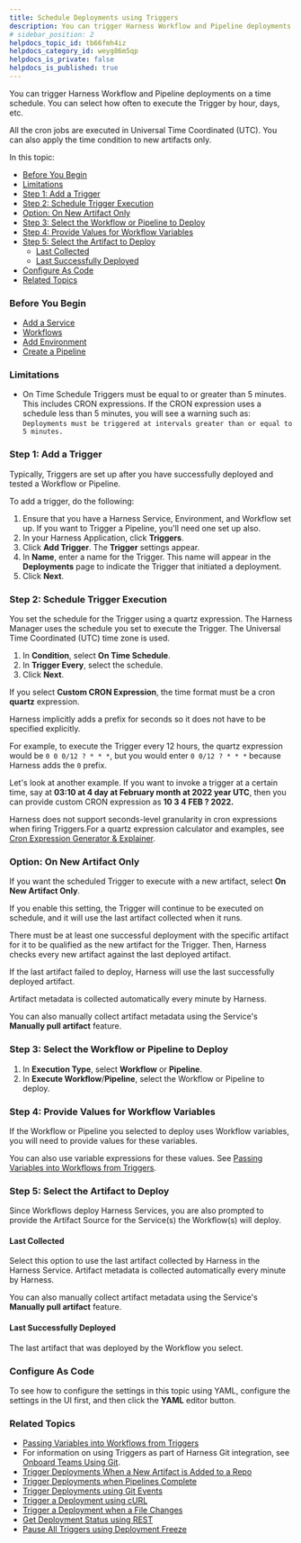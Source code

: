 ```yaml
---
title: Schedule Deployments using Triggers
description: You can trigger Harness Workflow and Pipeline deployments on a time schedule. You can select how often to execute the Trigger by hour, days, etc. All the cron jobs are executed in Universal Time Coor…
# sidebar_position: 2
helpdocs_topic_id: tb66fmh4iz
helpdocs_category_id: weyg86m5qp
helpdocs_is_private: false
helpdocs_is_published: true
---
```


You can trigger Harness Workflow and Pipeline deployments on a time schedule. You can select how often to execute the Trigger by hour, days, etc.

All the cron jobs are executed in Universal Time Coordinated (UTC). You can also apply the time condition to new artifacts only.

In this topic:

* [Before You Begin](#before_you_begin)
* [Limitations](#limitations)
* [Step 1: Add a Trigger](#step_1_add_a_trigger)
* [Step 2: Schedule Trigger Execution](#step_2_schedule_trigger_execution)
* [Option: On New Artifact Only](#option_on_new_artifact_only)
* [Step 3: Select the Workflow or Pipeline to Deploy](#step_3_select_the_workflow_or_pipeline_to_deploy)
* [Step 4: Provide Values for Workflow Variables](#step_4_provide_values_for_workflow_variables)
* [Step 5: Select the Artifact to Deploy](#step_5_select_the_artifact_to_deploy)
	+ [Last Collected](#last_collected)
	+ [Last Successfully Deployed](#last_successfully_deployed)
* [Configure As Code](#configure_as_code)
* [Related Topics](#related_topics)

### Before You Begin

* [Add a Service](../setup-services/service-configuration.md)
* [Workflows](../workflows/workflow-configuration.md)
* [Add Environment](../environments/environment-configuration.md)
* [Create a Pipeline](../pipelines/pipeline-configuration.md)

### Limitations

* On Time Schedule Triggers must be equal to or greater than 5 minutes. This includes CRON expressions. If the CRON expression uses a schedule less than 5 minutes, you will see a warning such as:  
`Deployments must be triggered at intervals greater than or equal to 5 minutes.`

### Step 1: Add a Trigger

Typically, Triggers are set up after you have successfully deployed and tested a Workflow or Pipeline.

To add a trigger, do the following:

1. Ensure that you have a Harness Service, Environment, and Workflow set up. If you want to Trigger a Pipeline, you'll need one set up also.
2. In your Harness Application, click **Triggers**.
3. Click **Add Trigger**. The **Trigger** settings appear.
4. In **Name**, enter a name for the Trigger. This name will appear in the **Deployments** page to indicate the Trigger that initiated a deployment.
5. Click **Next**.

### Step 2: Schedule Trigger Execution

You set the schedule for the Trigger using a quartz expression. The Harness Manager uses the schedule you set to execute the Trigger. The Universal Time Coordinated (UTC) time zone is used.

1. In **Condition**, select **On Time Schedule**.
2. In **Trigger Every**, select the schedule.
3. Click **Next**.

If you select **Custom CRON Expression**, the time format must be a cron **quartz** expression.

Harness implicitly adds a prefix for seconds so it does not have to be specified explicitly.

For example, to execute the Trigger every 12 hours, the quartz expression would be `0 0 0/12 ? * * *`, but you would enter `0 0/12 ? * * *` because Harness adds the `0` prefix.

Let's look at another example. If you want to invoke a trigger at a certain time, say at **03:10 at 4 day at February month at 2022 year UTC**, then you can provide custom CRON expression as **10 3 4 FEB ? 2022.**

Harness does not support seconds-level granularity in cron expressions when firing Triggers.For a quartz expression calculator and examples, see  [Cron Expression Generator & Explainer](https://www.freeformatter.com/cron-expression-generator-quartz.html).

### Option: On New Artifact Only

If you want the scheduled Trigger to execute with a new artifact, select **On New Artifact Only**.

If you enable this setting, the Trigger will continue to be executed on schedule, and it will use the last artifact collected when it runs.

There must be at least one successful deployment with the specific artifact for it to be qualified as the new artifact for the Trigger. Then, Harness checks every new artifact against the last deployed artifact.

If the last artifact failed to deploy, Harness will use the last successfully deployed artifact.

Artifact metadata is collected automatically every minute by Harness.

You can also manually collect artifact metadata using the Service's **Manually pull artifact** feature.

### Step 3: Select the Workflow or Pipeline to Deploy

1. In **Execution Type**, select **Workflow** or **Pipeline**.
2. In **Execute Workflow**/**Pipeline**, select the Workflow or Pipeline to deploy.

### Step 4: Provide Values for Workflow Variables

If the Workflow or Pipeline you selected to deploy uses Workflow variables, you will need to provide values for these variables.

You can also use variable expressions for these values. See [Passing Variables into Workflows from Triggers](../expressions/passing-variable-into-workflows.md).

### Step 5: Select the Artifact to Deploy

Since Workflows deploy Harness Services, you are also prompted to provide the Artifact Source for the Service(s) the Workflow(s) will deploy.

#### Last Collected

Select this option to use the last artifact collected by Harness in the Harness Service. Artifact metadata is collected automatically every minute by Harness.

You can also manually collect artifact metadata using the Service's **Manually pull artifact** feature.

#### Last Successfully Deployed

The last artifact that was deployed by the Workflow you select.

### Configure As Code

To see how to configure the settings in this topic using YAML, configure the settings in the UI first, and then click the **YAML** editor button.

### Related Topics

* [Passing Variables into Workflows from Triggers](../expressions/passing-variable-into-workflows.md)
* For information on using Triggers as part of Harness Git integration, see [Onboard Teams Using Git](../../harness-git-based/onboard-teams-using-git-ops.md).
* [Trigger Deployments When a New Artifact is Added to a Repo](trigger-a-deployment-on-new-artifact.md)
* [Trigger Deployments when Pipelines Complete](trigger-a-deployment-on-pipeline-completion.md)
* [Trigger Deployments using Git Events](trigger-a-deployment-on-git-event.md)
* [Trigger a Deployment using cURL](trigger-a-deployment-using-c-url.md)
* [Trigger a Deployment when a File Changes](trigger-a-deployment-when-a-file-changes.md)
* [Get Deployment Status using REST](get-deployment-status-using-rest.md)
* [Pause All Triggers using Deployment Freeze](freeze-triggers.md)


